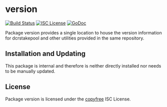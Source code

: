 version
=======

[![Build Status](http://img.shields.io/travis/decred/dcrstakepool.svg)](https://travis-ci.org/decred/dcrstakepool)
[![ISC License](http://img.shields.io/badge/license-ISC-blue.svg)](http://copyfree.org)
[![GoDoc](http://img.shields.io/badge/godoc-reference-blue.svg)](http://godoc.org/github.com/decred/dcrstakepool/internal/version)

Package version provides a single location to house the version information for
dcrstakepool and other utilities provided in the same repository.

## Installation and Updating

This package is internal and therefore is neither directly installed nor needs
to be manually updated.

## License

Package version is licensed under the [copyfree](http://copyfree.org) ISC
License.
